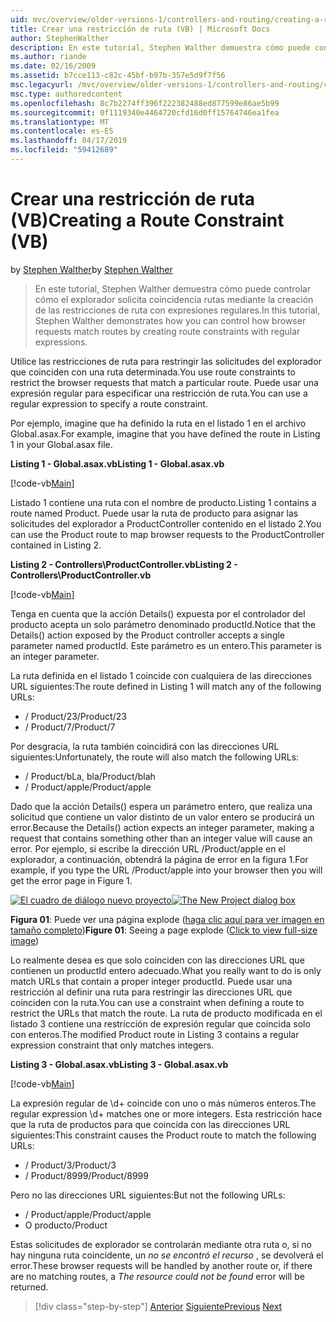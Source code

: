 ```yaml
---
uid: mvc/overview/older-versions-1/controllers-and-routing/creating-a-route-constraint-vb
title: Crear una restricción de ruta (VB) | Microsoft Docs
author: StephenWalther
description: En este tutorial, Stephen Walther demuestra cómo puede controlar cómo el explorador solicita coincidencia rutas mediante la creación de las restricciones de ruta con expresiones regulares.
ms.author: riande
ms.date: 02/16/2009
ms.assetid: b7cce113-c82c-45bf-b97b-357e5d9f7f56
msc.legacyurl: /mvc/overview/older-versions-1/controllers-and-routing/creating-a-route-constraint-vb
msc.type: authoredcontent
ms.openlocfilehash: 8c7b2274ff396f222382488ed877599e86ae5b99
ms.sourcegitcommit: 0f1119340e4464720cfd16d0ff15764746ea1fea
ms.translationtype: MT
ms.contentlocale: es-ES
ms.lasthandoff: 04/17/2019
ms.locfileid: "59412689"
---
```

# <a name="creating-a-route-constraint-vb"></a><span data-ttu-id="63757-103">Crear una restricción de ruta (VB)</span><span class="sxs-lookup"><span data-stu-id="63757-103">Creating a Route Constraint (VB)</span></span>

<span data-ttu-id="63757-104">by [Stephen Walther](https://github.com/StephenWalther)</span><span class="sxs-lookup"><span data-stu-id="63757-104">by [Stephen Walther](https://github.com/StephenWalther)</span></span>

> <span data-ttu-id="63757-105">En este tutorial, Stephen Walther demuestra cómo puede controlar cómo el explorador solicita coincidencia rutas mediante la creación de las restricciones de ruta con expresiones regulares.</span><span class="sxs-lookup"><span data-stu-id="63757-105">In this tutorial, Stephen Walther demonstrates how you can control how browser requests match routes by creating route constraints with regular expressions.</span></span>


<span data-ttu-id="63757-106">Utilice las restricciones de ruta para restringir las solicitudes del explorador que coinciden con una ruta determinada.</span><span class="sxs-lookup"><span data-stu-id="63757-106">You use route constraints to restrict the browser requests that match a particular route.</span></span> <span data-ttu-id="63757-107">Puede usar una expresión regular para especificar una restricción de ruta.</span><span class="sxs-lookup"><span data-stu-id="63757-107">You can use a regular expression to specify a route constraint.</span></span>

<span data-ttu-id="63757-108">Por ejemplo, imagine que ha definido la ruta en el listado 1 en el archivo Global.asax.</span><span class="sxs-lookup"><span data-stu-id="63757-108">For example, imagine that you have defined the route in Listing 1 in your Global.asax file.</span></span>

<span data-ttu-id="63757-109">**Listing 1 - Global.asax.vb**</span><span class="sxs-lookup"><span data-stu-id="63757-109">**Listing 1 - Global.asax.vb**</span></span>

[!code-vb[Main](creating-a-route-constraint-vb/samples/sample1.vb)]

<span data-ttu-id="63757-110">Listado 1 contiene una ruta con el nombre de producto.</span><span class="sxs-lookup"><span data-stu-id="63757-110">Listing 1 contains a route named Product.</span></span> <span data-ttu-id="63757-111">Puede usar la ruta de producto para asignar las solicitudes del explorador a ProductController contenido en el listado 2.</span><span class="sxs-lookup"><span data-stu-id="63757-111">You can use the Product route to map browser requests to the ProductController contained in Listing 2.</span></span>

<span data-ttu-id="63757-112">**Listing 2 - Controllers\ProductController.vb**</span><span class="sxs-lookup"><span data-stu-id="63757-112">**Listing 2 - Controllers\ProductController.vb**</span></span>

[!code-vb[Main](creating-a-route-constraint-vb/samples/sample2.vb)]

<span data-ttu-id="63757-113">Tenga en cuenta que la acción Details() expuesta por el controlador del producto acepta un solo parámetro denominado productId.</span><span class="sxs-lookup"><span data-stu-id="63757-113">Notice that the Details() action exposed by the Product controller accepts a single parameter named productId.</span></span> <span data-ttu-id="63757-114">Este parámetro es un entero.</span><span class="sxs-lookup"><span data-stu-id="63757-114">This parameter is an integer parameter.</span></span>

<span data-ttu-id="63757-115">La ruta definida en el listado 1 coincide con cualquiera de las direcciones URL siguientes:</span><span class="sxs-lookup"><span data-stu-id="63757-115">The route defined in Listing 1 will match any of the following URLs:</span></span>

- <span data-ttu-id="63757-116">/ Product/23</span><span class="sxs-lookup"><span data-stu-id="63757-116">/Product/23</span></span>
- <span data-ttu-id="63757-117">/ Product/7</span><span class="sxs-lookup"><span data-stu-id="63757-117">/Product/7</span></span>

<span data-ttu-id="63757-118">Por desgracia, la ruta también coincidirá con las direcciones URL siguientes:</span><span class="sxs-lookup"><span data-stu-id="63757-118">Unfortunately, the route will also match the following URLs:</span></span>

- <span data-ttu-id="63757-119">/ Product/bLa, bla</span><span class="sxs-lookup"><span data-stu-id="63757-119">/Product/blah</span></span>
- <span data-ttu-id="63757-120">/ Product/apple</span><span class="sxs-lookup"><span data-stu-id="63757-120">/Product/apple</span></span>

<span data-ttu-id="63757-121">Dado que la acción Details() espera un parámetro entero, que realiza una solicitud que contiene un valor distinto de un valor entero se producirá un error.</span><span class="sxs-lookup"><span data-stu-id="63757-121">Because the Details() action expects an integer parameter, making a request that contains something other than an integer value will cause an error.</span></span> <span data-ttu-id="63757-122">Por ejemplo, si escribe la dirección URL /Product/apple en el explorador, a continuación, obtendrá la página de error en la figura 1.</span><span class="sxs-lookup"><span data-stu-id="63757-122">For example, if you type the URL /Product/apple into your browser then you will get the error page in Figure 1.</span></span>


<span data-ttu-id="63757-123">[![El cuadro de diálogo nuevo proyecto](creating-a-route-constraint-vb/_static/image1.jpg)](creating-a-route-constraint-vb/_static/image1.png)</span><span class="sxs-lookup"><span data-stu-id="63757-123">[![The New Project dialog box](creating-a-route-constraint-vb/_static/image1.jpg)](creating-a-route-constraint-vb/_static/image1.png)</span></span>

<span data-ttu-id="63757-124">**Figura 01**: Puede ver una página explode ([haga clic aquí para ver imagen en tamaño completo](creating-a-route-constraint-vb/_static/image2.png))</span><span class="sxs-lookup"><span data-stu-id="63757-124">**Figure 01**: Seeing a page explode ([Click to view full-size image](creating-a-route-constraint-vb/_static/image2.png))</span></span>


<span data-ttu-id="63757-125">Lo realmente desea es que solo coinciden con las direcciones URL que contienen un productId entero adecuado.</span><span class="sxs-lookup"><span data-stu-id="63757-125">What you really want to do is only match URLs that contain a proper integer productId.</span></span> <span data-ttu-id="63757-126">Puede usar una restricción al definir una ruta para restringir las direcciones URL que coinciden con la ruta.</span><span class="sxs-lookup"><span data-stu-id="63757-126">You can use a constraint when defining a route to restrict the URLs that match the route.</span></span> <span data-ttu-id="63757-127">La ruta de producto modificada en el listado 3 contiene una restricción de expresión regular que coincida solo con enteros.</span><span class="sxs-lookup"><span data-stu-id="63757-127">The modified Product route in Listing 3 contains a regular expression constraint that only matches integers.</span></span>

<span data-ttu-id="63757-128">**Listing 3 - Global.asax.vb**</span><span class="sxs-lookup"><span data-stu-id="63757-128">**Listing 3 - Global.asax.vb**</span></span>

[!code-vb[Main](creating-a-route-constraint-vb/samples/sample3.vb)]

<span data-ttu-id="63757-129">La expresión regular de \d+ coincide con uno o más números enteros.</span><span class="sxs-lookup"><span data-stu-id="63757-129">The regular expression \d+ matches one or more integers.</span></span> <span data-ttu-id="63757-130">Esta restricción hace que la ruta de productos para que coincida con las direcciones URL siguientes:</span><span class="sxs-lookup"><span data-stu-id="63757-130">This constraint causes the Product route to match the following URLs:</span></span>

- <span data-ttu-id="63757-131">/ Product/3</span><span class="sxs-lookup"><span data-stu-id="63757-131">/Product/3</span></span>
- <span data-ttu-id="63757-132">/ Product/8999</span><span class="sxs-lookup"><span data-stu-id="63757-132">/Product/8999</span></span>

<span data-ttu-id="63757-133">Pero no las direcciones URL siguientes:</span><span class="sxs-lookup"><span data-stu-id="63757-133">But not the following URLs:</span></span>

- <span data-ttu-id="63757-134">/ Product/apple</span><span class="sxs-lookup"><span data-stu-id="63757-134">/Product/apple</span></span>
- <span data-ttu-id="63757-135">O producto</span><span class="sxs-lookup"><span data-stu-id="63757-135">/Product</span></span>

<span data-ttu-id="63757-136">Estas solicitudes de explorador se controlarán mediante otra ruta o, si no hay ninguna ruta coincidente, un *no se encontró el recurso* , se devolverá el error.</span><span class="sxs-lookup"><span data-stu-id="63757-136">These browser requests will be handled by another route or, if there are no matching routes, a *The resource could not be found* error will be returned.</span></span>

> [!div class="step-by-step"]
> <span data-ttu-id="63757-137">[Anterior](creating-custom-routes-vb.md)
> [Siguiente](creating-a-custom-route-constraint-vb.md)</span><span class="sxs-lookup"><span data-stu-id="63757-137">[Previous](creating-custom-routes-vb.md)
[Next](creating-a-custom-route-constraint-vb.md)</span></span>
